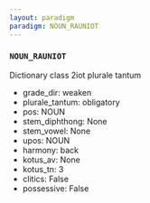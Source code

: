 ```yaml
---
layout: paradigm
paradigm: NOUN_RAUNIOT
---
```

### ` NOUN_RAUNIOT `

Dictionary class 2iot plurale tantum
* grade_dir: weaken
* plurale_tantum: obligatory
* pos: NOUN
* stem_diphthong: None
* stem_vowel: None
* upos: NOUN
* harmony: back
* kotus_av: None
* kotus_tn: 3
* clitics: False
* possessive: False
